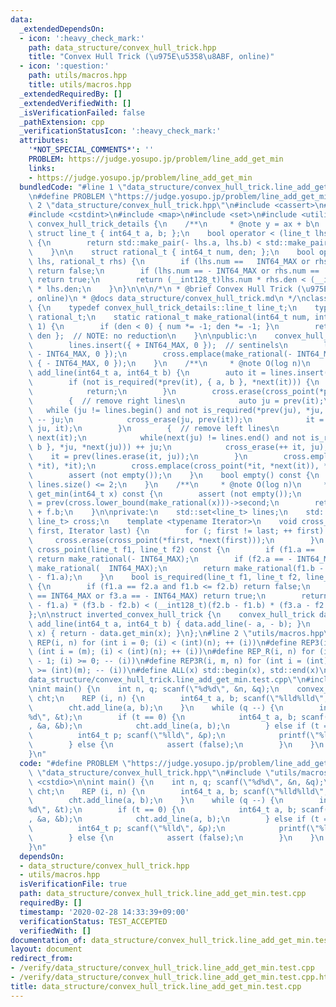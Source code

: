 ```yaml
---
data:
  _extendedDependsOn:
  - icon: ':heavy_check_mark:'
    path: data_structure/convex_hull_trick.hpp
    title: "Convex Hull Trick (\u975E\u5358\u8ABF, online)"
  - icon: ':question:'
    path: utils/macros.hpp
    title: utils/macros.hpp
  _extendedRequiredBy: []
  _extendedVerifiedWith: []
  _isVerificationFailed: false
  _pathExtension: cpp
  _verificationStatusIcon: ':heavy_check_mark:'
  attributes:
    '*NOT_SPECIAL_COMMENTS*': ''
    PROBLEM: https://judge.yosupo.jp/problem/line_add_get_min
    links:
    - https://judge.yosupo.jp/problem/line_add_get_min
  bundledCode: "#line 1 \"data_structure/convex_hull_trick.line_add_get_min.test.cpp\"\
    \n#define PROBLEM \"https://judge.yosupo.jp/problem/line_add_get_min\"\n#line\
    \ 2 \"data_structure/convex_hull_trick.hpp\"\n#include <cassert>\n#include <climits>\n\
    #include <cstdint>\n#include <map>\n#include <set>\n#include <utility>\n\n\nnamespace\
    \ convex_hull_trick_details {\n    /**\n     * @note y = ax + b\n     */\n   \
    \ struct line_t { int64_t a, b; };\n    bool operator < (line_t lhs, line_t rhs)\
    \ {\n        return std::make_pair(- lhs.a, lhs.b) < std::make_pair(- rhs.a, rhs.b);\n\
    \    }\n\n    struct rational_t { int64_t num, den; };\n    bool operator < (rational_t\
    \ lhs, rational_t rhs) {\n        if (lhs.num ==   INT64_MAX or rhs.num == - INT64_MAX)\
    \ return false;\n        if (lhs.num == - INT64_MAX or rhs.num ==   INT64_MAX)\
    \ return true;\n        return (__int128_t)lhs.num * rhs.den < (__int128_t)rhs.num\
    \ * lhs.den;\n    }\n}\n\n\n/*\n * @brief Convex Hull Trick (\u975E\u5358\u8ABF\
    , online)\n * @docs data_structure/convex_hull_trick.md\n */\nclass convex_hull_trick\
    \ {\n    typedef convex_hull_trick_details::line_t line_t;\n    typedef convex_hull_trick_details::rational_t\
    \ rational_t;\n    static rational_t make_rational(int64_t num, int64_t den =\
    \ 1) {\n        if (den < 0) { num *= -1; den *= -1; }\n        return { num,\
    \ den };  // NOTE: no reduction\n    }\n\npublic:\n    convex_hull_trick() {\n\
    \        lines.insert({ + INT64_MAX, 0 });  // sentinels\n        lines.insert({\
    \ - INT64_MAX, 0 });\n        cross.emplace(make_rational(- INT64_MAX), (line_t)\
    \ { - INT64_MAX, 0 });\n    }\n    /**\n     * @note O(log n)\n     */\n    void\
    \ add_line(int64_t a, int64_t b) {\n        auto it = lines.insert({ a, b }).first;\n\
    \        if (not is_required(*prev(it), { a, b }, *next(it))) {\n            lines.erase(it);\n\
    \            return;\n        }\n        cross.erase(cross_point(*prev(it), *next(it)));\n\
    \        {  // remove right lines\n            auto ju = prev(it);\n         \
    \   while (ju != lines.begin() and not is_required(*prev(ju), *ju, { a, b }))\
    \ -- ju;\n            cross_erase(ju, prev(it));\n            it = lines.erase(++\
    \ ju, it);\n        }\n        {  // remove left lines\n            auto ju =\
    \ next(it);\n            while(next(ju) != lines.end() and not is_required({ a,\
    \ b }, *ju, *next(ju))) ++ ju;\n            cross_erase(++ it, ju);\n        \
    \    it = prev(lines.erase(it, ju));\n        }\n        cross.emplace(cross_point(*prev(it),\
    \ *it), *it);\n        cross.emplace(cross_point(*it, *next(it)), *next(it));\n\
    \        assert (not empty());\n    }\n    bool empty() const {\n        return\
    \ lines.size() <= 2;\n    }\n    /**\n     * @note O(log n)\n     */\n    int64_t\
    \ get_min(int64_t x) const {\n        assert (not empty());\n        line_t f\
    \ = prev(cross.lower_bound(make_rational(x)))->second;\n        return f.a * x\
    \ + f.b;\n    }\n\nprivate:\n    std::set<line_t> lines;\n    std::map<rational_t,\
    \ line_t> cross;\n    template <typename Iterator>\n    void cross_erase(Iterator\
    \ first, Iterator last) {\n        for (; first != last; ++ first) {\n       \
    \     cross.erase(cross_point(*first, *next(first)));\n        }\n    }\n    rational_t\
    \ cross_point(line_t f1, line_t f2) const {\n        if (f1.a ==   INT64_MAX)\
    \ return make_rational(- INT64_MAX);\n        if (f2.a == - INT64_MAX) return\
    \ make_rational(  INT64_MAX);\n        return make_rational(f1.b - f2.b, f2.a\
    \ - f1.a);\n    }\n    bool is_required(line_t f1, line_t f2, line_t f3) const\
    \ {\n        if (f1.a == f2.a and f1.b <= f2.b) return false;\n        if (f1.a\
    \ == INT64_MAX or f3.a == - INT64_MAX) return true;\n        return (__int128_t)(f2.a\
    \ - f1.a) * (f3.b - f2.b) < (__int128_t)(f2.b - f1.b) * (f3.a - f2.a);\n    }\n\
    };\n\nstruct inverted_convex_hull_trick {\n    convex_hull_trick data;\n    void\
    \ add_line(int64_t a, int64_t b) { data.add_line(- a, - b); }\n    int64_t get_max(int64_t\
    \ x) { return - data.get_min(x); }\n};\n#line 2 \"utils/macros.hpp\"\n#define\
    \ REP(i, n) for (int i = 0; (i) < (int)(n); ++ (i))\n#define REP3(i, m, n) for\
    \ (int i = (m); (i) < (int)(n); ++ (i))\n#define REP_R(i, n) for (int i = (int)(n)\
    \ - 1; (i) >= 0; -- (i))\n#define REP3R(i, m, n) for (int i = (int)(n) - 1; (i)\
    \ >= (int)(m); -- (i))\n#define ALL(x) std::begin(x), std::end(x)\n#line 4 \"\
    data_structure/convex_hull_trick.line_add_get_min.test.cpp\"\n#include <cstdio>\n\
    \nint main() {\n    int n, q; scanf(\"%d%d\", &n, &q);\n    convex_hull_trick\
    \ cht;\n    REP (i, n) {\n        int64_t a, b; scanf(\"%lld%lld\", &a, &b);\n\
    \        cht.add_line(a, b);\n    }\n    while (q --) {\n        int t; scanf(\"\
    %d\", &t);\n        if (t == 0) {\n            int64_t a, b; scanf(\"%lld%lld\"\
    , &a, &b);\n            cht.add_line(a, b);\n        } else if (t == 1) {\n  \
    \          int64_t p; scanf(\"%lld\", &p);\n            printf(\"%lld\\n\", cht.get_min(p));\n\
    \        } else {\n            assert (false);\n        }\n    }\n    return 0;\n\
    }\n"
  code: "#define PROBLEM \"https://judge.yosupo.jp/problem/line_add_get_min\"\n#include\
    \ \"data_structure/convex_hull_trick.hpp\"\n#include \"utils/macros.hpp\"\n#include\
    \ <cstdio>\n\nint main() {\n    int n, q; scanf(\"%d%d\", &n, &q);\n    convex_hull_trick\
    \ cht;\n    REP (i, n) {\n        int64_t a, b; scanf(\"%lld%lld\", &a, &b);\n\
    \        cht.add_line(a, b);\n    }\n    while (q --) {\n        int t; scanf(\"\
    %d\", &t);\n        if (t == 0) {\n            int64_t a, b; scanf(\"%lld%lld\"\
    , &a, &b);\n            cht.add_line(a, b);\n        } else if (t == 1) {\n  \
    \          int64_t p; scanf(\"%lld\", &p);\n            printf(\"%lld\\n\", cht.get_min(p));\n\
    \        } else {\n            assert (false);\n        }\n    }\n    return 0;\n\
    }\n"
  dependsOn:
  - data_structure/convex_hull_trick.hpp
  - utils/macros.hpp
  isVerificationFile: true
  path: data_structure/convex_hull_trick.line_add_get_min.test.cpp
  requiredBy: []
  timestamp: '2020-02-28 14:33:39+09:00'
  verificationStatus: TEST_ACCEPTED
  verifiedWith: []
documentation_of: data_structure/convex_hull_trick.line_add_get_min.test.cpp
layout: document
redirect_from:
- /verify/data_structure/convex_hull_trick.line_add_get_min.test.cpp
- /verify/data_structure/convex_hull_trick.line_add_get_min.test.cpp.html
title: data_structure/convex_hull_trick.line_add_get_min.test.cpp
---
```

